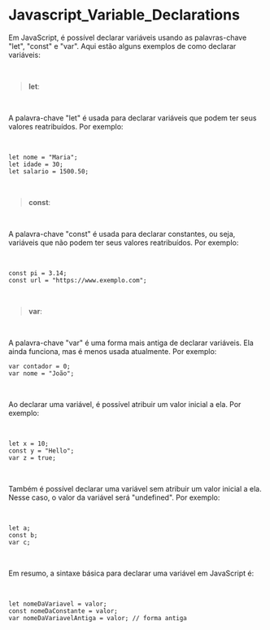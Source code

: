 # Javascript_Variable_Declarations

Em JavaScript, é possível declarar variáveis usando as palavras-chave "let", "const" e "var". Aqui estão alguns exemplos de como declarar variáveis:

<br/>

> **let**:

<br/>

A palavra-chave "let" é usada para declarar variáveis ​​que podem ter seus valores reatribuídos. Por exemplo:

<br/>

```
let nome = "Maria";
let idade = 30;
let salario = 1500.50;
```

<br/>

> **const**:

<br/>

A palavra-chave "const" é usada para declarar constantes, ou seja, variáveis que não podem ter seus valores reatribuídos. Por exemplo:

<br/>

```
const pi = 3.14;
const url = "https://www.exemplo.com";
```

<br/>

> **var**:

<br/>

A palavra-chave "var" é uma forma mais antiga de declarar variáveis. Ela ainda funciona, mas é menos usada atualmente. Por exemplo:

```
var contador = 0;
var nome = "João";
```

<br/>

Ao declarar uma variável, é possível atribuir um valor inicial a ela. Por exemplo:

<br/>

```
let x = 10;
const y = "Hello";
var z = true;
```

<br/>

Também é possível declarar uma variável sem atribuir um valor inicial a ela. Nesse caso, o valor da variável será "undefined". Por exemplo:

<br/>

```
let a;
const b;
var c;
```

<br/>

Em resumo, a sintaxe básica para declarar uma variável em JavaScript é:

<br/>

```
let nomeDaVariavel = valor;
const nomeDaConstante = valor;
var nomeDaVariavelAntiga = valor; // forma antiga
```

<br/>
